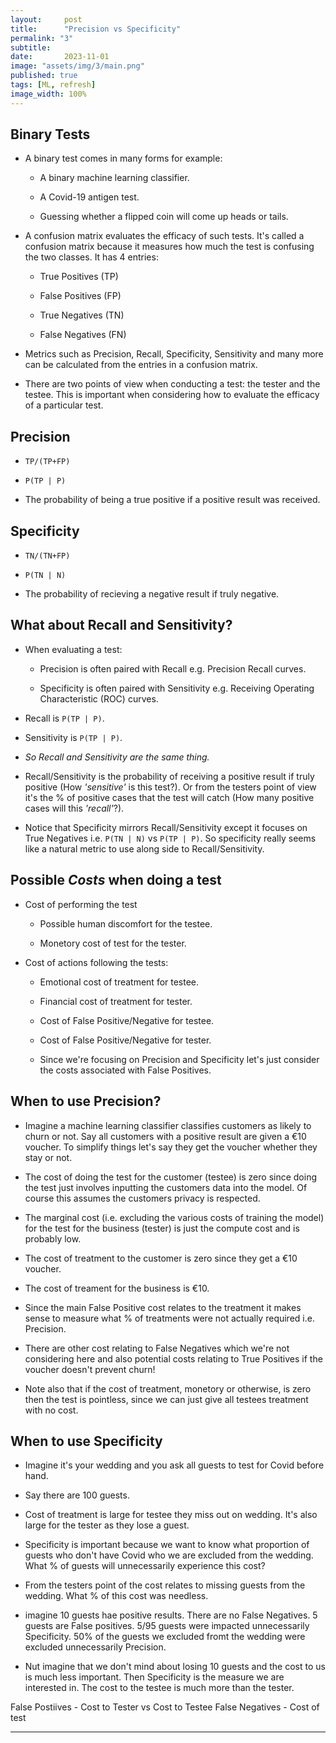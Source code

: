 ```yaml
---
layout:     post
title:      "Precision vs Specificity"
permalink: "3"
subtitle:   
date:       2023-11-01
image: "assets/img/3/main.png"
published: true
tags: [ML, refresh]
image_width: 100%
---
```


## Binary Tests

* A binary test comes in many forms for example:

  - A binary machine learning classifier.

  - A Covid-19 antigen test.

  - Guessing whether a flipped coin will come up heads or tails.

* A confusion matrix evaluates the efficacy of such tests. It's called a confusion matrix because it measures how much the test is confusing the two classes. It has 4 entries:
  - True Positives (TP)

  - False Positives (FP)

  - True Negatives (TN)

  - False Negatives (FN)

* Metrics such as Precision, Recall, Specificity, Sensitivity and many more can be calculated from the entries in a confusion matrix.

* There are two points of view when conducting a test: the tester and the testee. This is important when considering how to evaluate the efficacy of a particular test.

## Precision
* `TP/(TP+FP)`

* `P(TP | P)` 

* The probability of being a true positive if a positive result was received.

## Specificity 
* `TN/(TN+FP)` 

* `P(TN | N)`

* The probability of recieving a negative result if truly negative.

## What about Recall and Sensitivity?

* When evaluating a test:
  - Precision is often paired with Recall e.g. Precision Recall curves.

  - Specificity is often paired with Sensitivity e.g. Receiving Operating Characteristic (ROC) curves.

* Recall is `P(TP | P)`.

* Sensitivity is `P(TP | P)`.

* _So Recall and Sensitivity are the same thing._

* Recall/Sensitivity is the probability of receiving a positive result if truly positive (How _'sensitive'_ is this test?). Or from the testers point of view it's the % of positive cases that the test will catch (How many positive cases will this _'recall'_?).

* Notice that Specificity mirrors Recall/Sensitivity except it focuses on True Negatives i.e. `P(TN | N)` vs `P(TP | P)`. So specificity really seems like a natural metric to use along side to Recall/Sensitivity.

## Possible _Costs_ when doing a test

* Cost of performing the test
  - Possible human discomfort for the testee.

  - Monetory cost of test for the tester.

* Cost of actions following the tests:
  - Emotional cost of treatment for testee.

  - Financial cost of treatment for tester.

  - Cost of False Positive/Negative for testee.

  - Cost of False Positive/Negative for tester.

  * Since we're focusing on Precision and Specificity let's just consider the costs associated with False Positives.

## When to use Precision?
* Imagine a machine learning classifier classifies customers as likely to churn or not. Say all customers with a positive result are given a €10 voucher. To simplify things let's say they get the voucher whether they stay or not.

* The cost of doing the test for the customer (testee) is zero since doing the test just involves inputting the customers data into the model. Of course this assumes the customers privacy is respected.

* The marginal cost (i.e. excluding the various costs of training the model) for the test for the business (tester) is just the compute cost and is probably low.

* The cost of treatment to the customer is zero since they get a €10 voucher.

* The cost of treament for the business is €10.

* Since the main False Positive cost relates to the treatment it makes sense to measure what % of treatments were not actually required i.e. Precision.

* There are other cost relating to False Negatives which we're not considering here and also potential costs relating to True Positives if the voucher doesn't prevent churn!

* Note also that if the cost of treatment, monetory or otherwise, is zero then the test is pointless, since we can just give all testees treatment with no cost.

## When to use Specificity
* Imagine it's your wedding and you ask all guests to test for Covid before hand.

* Say there are 100 guests.

* Cost of treatment is large for testee they miss out on wedding. It's also large for the tester as they lose a guest.

* Specificity is important because we want to know what proportion of guests who don't have Covid who we are excluded from the wedding. What % of guests will unnecessarily experience this cost?

* From the testers point of the cost relates to missing guests from the wedding. What % of this cost was needless.

* imagine 10 guests hae positive results. There are no False Negatives. 5 guests are False positives. 5/95 guests were impacted unnecessarily Specificity. 50% of the guests we excluded fromt the wedding were excluded unnecessarily Precision.

* Nut imagine that we don't mind about losing 10 guests and the cost to us is much less important. Then Specificity is the measure we are interested in. The cost to the testee is much more than the tester.

False Postiives - Cost to Tester vs Cost to Testee
False Negatives - Cost of test

_____